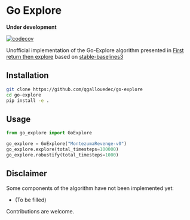 # Go Explore

**Under development**

[![codecov](https://codecov.io/gh/qgallouedec/go-explore/branch/main/graph/badge.svg?token=f0yjhgL1nj)](https://codecov.io/gh/qgallouedec/go-explore)

Unofficial implementation of the Go-Explore algorithm presented in [First return then explore](https://arxiv.org/abs/2004.12919) based on [stable-baselines3](https://github.com/DLR-RM/stable-baselines3)


## Installation

```bash
git clone https://github.com/qgallouedec/go-explore
cd go-explore
pip install -e .
```


## Usage


```python
from go_explore import GoExplore

go_explore = GoExplore("MontezumaRevenge-v0")
go_explore.explore(total_timesteps=100000)
go_explore.robustify(total_timesteps=1000)
```


## Disclaimer

Some components of the algorithm have not been implemented yet:

- (To be filled)

Contributions are welcome.
